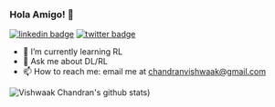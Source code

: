 ### Hola Amigo! 🤠
[![linkedin badge](https://img.shields.io/badge/linkedin-vishwaak_chandran-0077b5?style=social&logo=linkedin)](https://www.linkedin.com/in/vishwaak-chandran/)
[![twitter badge](https://img.shields.io/twitter/url?url=https%3A%2F%2Ftwitter.com%2Fvishwaakchandra)](https://twitter.com/vishwaakchandra)

- 🌱 I’m currently learning RL
- 💬 Ask me about DL/RL 
- 📫 How to reach me: email me at [chandranvishwaak@gmail.com](mailto:chandranvishwaak@gmail.com)

![Vishwaak Chandran's github stats](https://github-readme-stats.anuraghazra1.vercel.app/api?username=vishwaak&show_icons=true&hide_border=true&hide=["contribs","prs"]))
